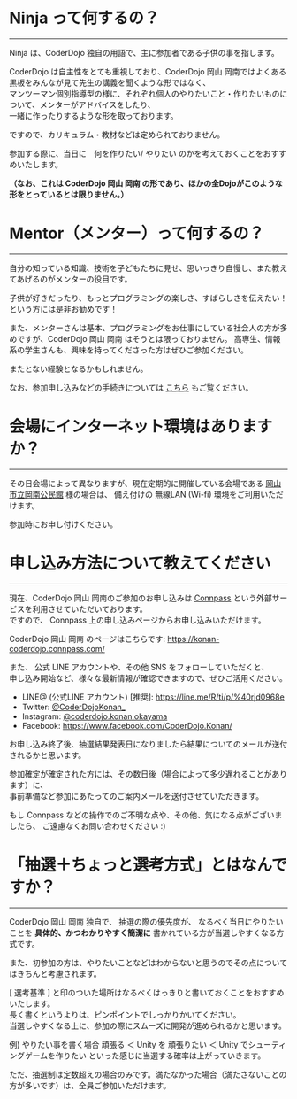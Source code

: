 <!--
[title: よくある質問 (F&Q) ]
[desc: お問い合わせなどでよく質問さえれる事項をまとめています。]
 -->

# Ninja って何するの？
---
Ninja は、CoderDojo 独自の用語で、主に参加者である子供の事を指します。  

CoderDojo は自主性をとても重視しており、CoderDojo 岡山 岡南ではよくある黒板をみんなが見て先生の講義を聞くような形ではなく、  
マンツーマン個別指導型の様に、それぞれ個人のやりたいこと・作りたいものについて、メンターがアドバイスをしたり、  
一緒に作ったりするような形を取っております。

ですので、カリキュラム・教材などは定められておりません。

参加する際に、当日に　何を作りたい/ やりたい のかを考えておくことをおすすめいたします。

**（なお、これは CoderDojo 岡山 岡南 の形であり、ほかの全Dojoがこのような形をとっているとは限りません。）**


# Mentor（メンター）って何するの？
---
自分の知っている知識、技術を子どもたちに見せ、思いっきり自慢し、また教えてあげるのがメンターの役目です。

子供が好きだったり、もっとプログラミングの楽しさ、すばらしさを伝えたい！  
という方には是非お勧めです！

また、メンターさんは基本、プログラミングをお仕事にしている社会人の方が多めですが、CoderDojo 岡山 岡南 はそうとは限っておりません。
高専生、情報系の学生さんも、興味を持ってくださった方はぜひご参加ください。

またとない経験となるかもしれません。

なお、参加申し込みなどの手続きについては [こちら](/join-as-mentor) もご覧ください。

# 会場にインターネット環境はありますか？
---
その日会場によって異なりますが、現在定期的に開催している会場である
[岡山市立岡南公民館](http://www.city.okayama.jp/kouminkan/kounan/index.html) 様の場合は、
備え付けの 無線LAN (Wi-fi) 環境をご利用いただけます。

参加時にお申し付けください。

# 申し込み方法について教えてください
---

現在、CoderDojo 岡山 岡南のご参加のお申し込みは [Connpass](https://connpass.com/) という外部サービスを利用させていただいております。  
ですので、 Connpass 上の申し込みページからお申し込みいただけます。

CoderDojo 岡山 岡南 のページはこちらです: <https://konan-coderdojo.connpass.com/>

また、 公式 LINE アカウントや、その他 SNS をフォローしていただくと、  
申し込み開始など、様々な最新情報が確認できますので、ぜひご活用ください。

- LINE@ (公式LINE アカウント) [推奨]: <https://line.me/R/ti/p/%40rjd0968e>
- Twitter: [@CoderDojoKonan_](https://twitter.com/CoderDojoKonan_)
- Instagram: [@coderdojo.konan.okayama](https://www.instagram.com/coderdojo.konan.okayama/)
- Facebook: <https://www.facebook.com/CoderDojo.Konan/>  

お申し込み終了後、抽選結果発表日になりましたら結果についてのメールが送付されるかと思います。

参加確定が確定された方には、その数日後（場合によって多少遅れることがあります）に、  
事前準備など参加にあたってのご案内メールを送付させていただきます。

もし Connpass などの操作でのご不明な点や、その他、気になる点がございましたら、
ご遠慮なくお問い合わせください :)

# 「抽選＋ちょっと選考方式」とはなんですか？
---

CoderDojo 岡山 岡南 独自で、 抽選の際の優先度が、
なるべく当日にやりたいことを **具体的、かつわかりやすく簡潔に** 書かれている方が当選しやすくなる方式です。

また、初参加の方は、やりたいことなどはわからないと思うのでその点についてはきちんと考慮されます。

[ 選考基準 ] と印のついた場所はなるべくはっきりと書いておくことをおすすめいたします。  
長く書くというよりは、ピンポイントでしっかりかいてください。  
当選しやすくなる上に、参加の際にスムーズに開発が進められるかと思います。

例) やりたい事を書く場合
頑張る ＜ Unity を 頑張りたい ＜ Unity でシューティングゲームを作りたい
といった感じに当選する確率は上がっていきます。

ただ、抽選制は定数超えの場合のみです。満たなかった場合（満たさないことの方が多いです）は、全員ご参加いただけます。
